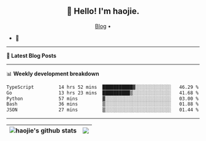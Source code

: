 <h2 align="center">👋 Hello! I'm haojie.</h2>
<p align="center">
  <a href="https://aoyouer.com">Blog</a> •
</p>


- 🔭 


-------

**📝 Latest Blog Posts**


-------

📊 **Weekly development breakdown**
<!--START_SECTION:waka-->

```txt
TypeScript         14 hrs 52 mins  ███████████▓░░░░░░░░░░░░░   46.29 %
Go                 13 hrs 23 mins  ██████████▒░░░░░░░░░░░░░░   41.68 %
Python             57 mins         ▓░░░░░░░░░░░░░░░░░░░░░░░░   03.00 %
Bash               36 mins         ▒░░░░░░░░░░░░░░░░░░░░░░░░   01.88 %
JSON               27 mins         ▒░░░░░░░░░░░░░░░░░░░░░░░░   01.44 %
```

<!--END_SECTION:waka-->

-------



| <img align="center" src="https://github-readme-stats.vercel.app/api?username=haojie06&show_icons=true&theme=graywhite&show_icons=true&count_private=true&include_all_commits=true&hide_border=true" alt="haojie's github stats" /> | <img align="center" src="https://github-readme-stats.vercel.app/api/top-langs/?username=haojie06&layout=compact&theme=graywhite&hide_border=true&hide=css,html" /> |
| ------------- | ------------- |


